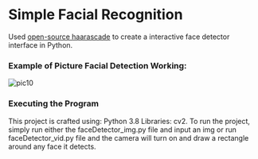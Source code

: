 # Simple Facial Recognition

Used [open-source haarascade](https://github.com/opencv/opencv/blob/master/data/haarcascades/haarcascade_frontalface_default.xml) to create a interactive face detector interface in Python.

### Example of Picture Facial Detection Working:

![pic10](https://github.com/donaldheddesheimer/Face-Detector/assets/119540065/b8d373a2-48c0-4848-ac44-4eede31656f1)

### Executing the Program
This project is crafted using:
Python 3.8 Libraries: cv2. To run the project, simply run either the faceDetector_img.py file and input an img or run faceDetector_vid.py file and the camera will turn on and draw a rectangle around any face it detects.



